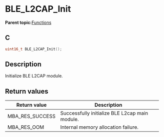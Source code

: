 # BLE\_L2CAP\_Init

**Parent topic:**[Functions](GUID-69398391-77B0-42FC-BD75-DA6ACFD647FD.md)

## C

```c
uint16_t BLE_L2CAP_Init();
```

## Description

Initialize BLE L2CAP module.

## Return values

|Return value|Description|
|------------|-----------|
|MBA\_RES\_SUCCESS|Successfully initialize BLE L2cap main module.|
|MBA\_RES\_OOM|Internal memory allocation failure.|

